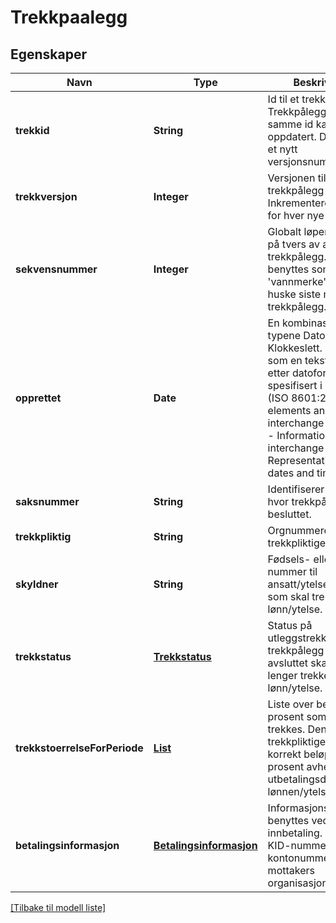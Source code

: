 # Trekkpaalegg

## Egenskaper

| Navn                          | Type                                                | Beskrivelse                                                                                                                                                                                                                                | Notater            |
|-------------------------------|-----------------------------------------------------|--------------------------------------------------------------------------------------------------------------------------------------------------------------------------------------------------------------------------------------------|--------------------|
| **trekkid**                   | **String**                                          | Id til et trekkpålegg. Trekkpålegg med samme id kan bli oppdatert. Da vil det få et nytt versjonsnummer.                                                                                                                                   | [default til null] |
| **trekkversjon**              | **Integer**                                         | Versjonen til et trekkpålegg med en id. Inkrementeres med 1 for hver nye versjon.                                                                                                                                                          | [default til null] |
| **sekvensnummer**             | **Integer**                                         | Globalt løpenummer på tvers av alle trekkpålegg. Kan benyttes som et 'vannmerke' for å huske siste mottatte trekkpålegg.                                                                                                                   | [default til null] |
| **opprettet**                 | **Date**                                            | En kombinasjon av typene Dato og Klokkeslett. Kodes som en tekststreng etter datoformatering spesifisert i ISO 8601 (ISO 8601:2004 Data elements and interchange formats -- Information interchange -- Representation of dates and times). | [default til null] |
| **saksnummer**                | **String**                                          | Identifiserer saken hvor trekkpålegget ble besluttet.                                                                                                                                                                                      | [default til null] |
| **trekkpliktig**              | **String**                                          | Orgnummeret til den trekkpliktige.                                                                                                                                                                                                         | [default til null] |
| **skyldner**                  | **String**                                          | Fødsels- eller d-nummer til ansatt/ytelsesmottaker som skal trekkes i lønn/ytelse.                                                                                                                                                         | [default til null] |
| **trekkstatus**               | [**Trekkstatus**](Trekkstatus.md)                   | Status på utleggstrekket. Når et trekkpålegg er avsluttet skal det ikke lenger trekkes i lønn/ytelse.                                                                                                                                      | [default til null] |
| **trekkstoerrelseForPeriode** | [**List**](TrekkstoerrelseForPeriode.md)            | Liste over beløp eller prosent som skal trekkes. Den trekkpliktige må velge korrekt beløp eller prosent avhengig av utbetalingsdatoen for lønnen/ytelsen.                                                                                  | [default til null] |
| **betalingsinformasjon**      | [**Betalingsinformasjon**](Betalingsinformasjon.md) | Informasjons som skal benyttes ved innbetaling. Inneholder KID-nummer, kontonummer og mottakers organisasjonsnummer                                                                                                                        | [default til null] |

[[Tilbake til modell liste]](../index.md)

